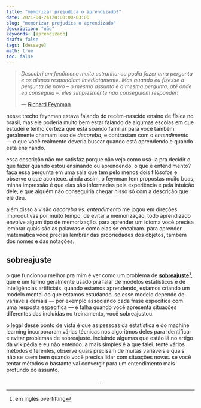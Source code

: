 ```yaml
---
title: "memorizar prejudica o aprendizado?"
date: 2021-04-24T20:00:00-03:00
slug: "memorizar prejudica o aprendizado"
description: "não"
keywords: [aprendizado]
draft: false
tags: [dessage]
math: true
toc: false
---
```


> _Descobri um fenômeno muito estranho: eu podia fazer uma pergunta e os alunos respondiam imediatamente. Mas quando eu fizesse a pergunta de novo – o mesmo assunto e a mesma pergunta, até onde eu conseguia –, eles simplesmente não conseguiam responder!_
>
> — [Richard Feynman](http://www.uel.br/cce/fisica/pet/EnsinoRichardFeynman.pdf)

nesse trecho feynman estava falando do recém-nascido ensino de física no brasil, mas ele poderia muito bem estar falando de algumas escolas em que estudei e tenho certeza que está soando familiar para você também. geralmente chamam isso de _decoreba_, e contrastam com o _entendimento_ — o que você realmente deveria buscar quando está aprendendo e quando está ensinando.  

essa descrição não me satisfaz porque não vejo como usá-la pra decidir o que fazer quando estou ensinando ou aprendendo. o que é entendimento? faça essa pergunta em uma sala que tem pelo menos dois filósofos e observe o que acontece. ainda assim, o feynman tem propostas muito boas, minha impressão é que elas são informadas pela experiência e pela intuição dele, e que alguém não conseguiria chegar nisso só com a descrição que ele deu.

além disso a visão _decoreba vs. entendimento_ me jogou em direções improdutivas por muito tempo, de evitar a memorização. todo aprendizado envolve algum tipo de memorização. para aprender um idioma você precisa lembrar quais são as palavras e como elas se encaixam. para aprender matemática você precisa lembrar das propriedades dos objetos, também dos nomes e das notações.

## sobreajuste

o que funcionou melhor pra mim é ver como um problema de [__sobreajuste__](https://en.wikipedia.org/wiki/Overfitting)[^1], que é um termo geralmente usado pra falar de modelos estatísticos e de inteligências artificiais. quando estamos aprendendo, estamos criando um modelo mental do que estamos estudando. se esse modelo depende de variáveis demais — por exemplo associando cada frase específica com uma resposta específica — e falha quando você apresenta situações diferentes das incluídas no treinamento, você sobreajustou.

o legal desse ponto de vista é que as pessoas da estatística e do machine learning incorporaram várias técnicas nos algoritmos deles para identificar e evitar problemas de sobreajuste. incluindo algumas que estão lá no artigo da wikipédia e eu não entendo. a mais simples é a que falei. tente vários métodos diferentes, observe quais precisam de muitas variáveis e quais não se saem bem quando você precisa lidar com situações novas. se você tentar métodos o bastante vai convergir para um entendimento mais profundo do assunto.

$$.$$

[^1]: em inglês overfitting
